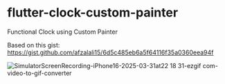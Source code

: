 # flutter-clock-custom-painter
Functional Clock using Custom Painter

Based on this gist: https://gist.github.com/afzalali15/6d5c485eb6a5f64116f35a0360eea94f


![SimulatorScreenRecording-iPhone16-2025-03-31at22 18 31-ezgif com-video-to-gif-converter](https://github.com/user-attachments/assets/a0e9c96f-eb01-4e50-aebe-96a84936561e)
